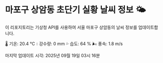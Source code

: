 
# 마포구 상암동 초단기 실황 날씨 정보 🌤️

이 리포지토리는 기상청 API를 사용하여 서울 마포구 상암동의 날씨 정보를 업데이트합니다. 

🌡️ 기온: 20.4 ℃
💧 강수량: 0 mm
💦 습도: 64 %
🌬️ 풍속: 1.8 m/s

마지막 업데이트 시각: 2025년 09월 19일 03시 16분    
